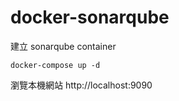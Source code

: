 # docker-sonarqube

建立 sonarqube container
```
docker-compose up -d
```

瀏覽本機網站
http://localhost:9090
